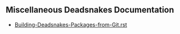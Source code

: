 ## Miscellaneous Deadsnakes Documentation

- [Building-Deadsnakes-Packages-from-Git.rst](Building-Deadsnakes-Packages-from-Git.rst)

